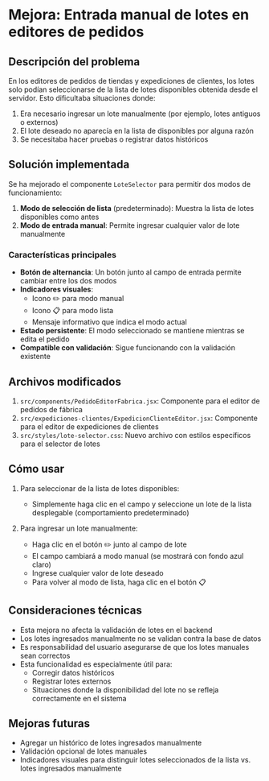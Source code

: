 # Mejora: Entrada manual de lotes en editores de pedidos

## Descripción del problema

En los editores de pedidos de tiendas y expediciones de clientes, los lotes solo podían seleccionarse de la lista de lotes disponibles obtenida desde el servidor. Esto dificultaba situaciones donde:

1. Era necesario ingresar un lote manualmente (por ejemplo, lotes antiguos o externos)
2. El lote deseado no aparecía en la lista de disponibles por alguna razón
3. Se necesitaba hacer pruebas o registrar datos históricos

## Solución implementada

Se ha mejorado el componente `LoteSelector` para permitir dos modos de funcionamiento:

1. **Modo de selección de lista** (predeterminado): Muestra la lista de lotes disponibles como antes
2. **Modo de entrada manual**: Permite ingresar cualquier valor de lote manualmente

### Características principales

- **Botón de alternancia**: Un botón junto al campo de entrada permite cambiar entre los dos modos
- **Indicadores visuales**: 
  - Icono ✏️ para modo manual
  - Icono 📋 para modo lista 
  - Mensaje informativo que indica el modo actual
- **Estado persistente**: El modo seleccionado se mantiene mientras se edita el pedido
- **Compatible con validación**: Sigue funcionando con la validación existente

## Archivos modificados

1. `src/components/PedidoEditorFabrica.jsx`: Componente para el editor de pedidos de fábrica
2. `src/expediciones-clientes/ExpedicionClienteEditor.jsx`: Componente para el editor de expediciones de clientes
3. `src/styles/lote-selector.css`: Nuevo archivo con estilos específicos para el selector de lotes

## Cómo usar

1. Para seleccionar de la lista de lotes disponibles:
   - Simplemente haga clic en el campo y seleccione un lote de la lista desplegable (comportamiento predeterminado)

2. Para ingresar un lote manualmente:
   - Haga clic en el botón ✏️ junto al campo de lote
   - El campo cambiará a modo manual (se mostrará con fondo azul claro)
   - Ingrese cualquier valor de lote deseado
   - Para volver al modo de lista, haga clic en el botón 📋

## Consideraciones técnicas

- Esta mejora no afecta la validación de lotes en el backend
- Los lotes ingresados manualmente no se validan contra la base de datos
- Es responsabilidad del usuario asegurarse de que los lotes manuales sean correctos
- Esta funcionalidad es especialmente útil para:
  - Corregir datos históricos
  - Registrar lotes externos
  - Situaciones donde la disponibilidad del lote no se refleja correctamente en el sistema

## Mejoras futuras

- Agregar un histórico de lotes ingresados manualmente
- Validación opcional de lotes manuales
- Indicadores visuales para distinguir lotes seleccionados de la lista vs. lotes ingresados manualmente
